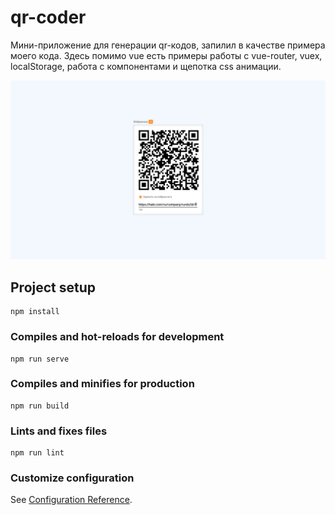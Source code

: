 # qr-coder

Мини-приложение для генерации qr-кодов, запилил в качестве примера моего кода.
Здесь помимо vue есть примеры работы с vue-router, vuex, localStorage, работа с компонентами и щепотка css анимации.

![sample](/src/assets/screencapture-localhost-8080-2020-08-03-11_23_26.png)

## Project setup
```
npm install
```

### Compiles and hot-reloads for development
```
npm run serve
```

### Compiles and minifies for production
```
npm run build
```

### Lints and fixes files
```
npm run lint
```

### Customize configuration
See [Configuration Reference](https://cli.vuejs.org/config/).
